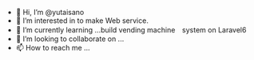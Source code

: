 - 👋 Hi, I’m @yutaisano
- 👀 I’m interested in to make Web service.
- 🌱 I’m currently learning ...build vending machine　system on Laravel6
- 💞️ I’m looking to collaborate on ...
- 📫 How to reach me ...

<!---
yutaisano/yutaisano is a ✨ special ✨ repository because its `README.md` (this file) appears on your GitHub profile.
You can click the Preview link to take a look at your changes.
--->
